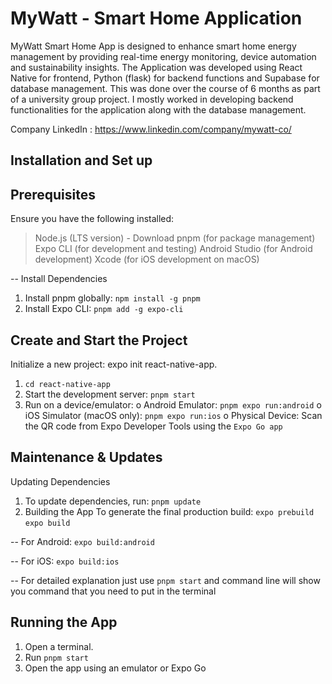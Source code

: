 # MyWatt - Smart Home Application

MyWatt Smart Home App is designed to enhance smart home energy management by providing real-time energy monitoring, device automation and sustainability insights. The Application was developed using React Native for frontend, Python (flask) for backend functions and Supabase for database management. This was done over the course of 6 months as part of a university group project. I mostly worked in developing backend functionalities for the application along with the database management.

Company LinkedIn : https://www.linkedin.com/company/mywatt-co/

## Installation and Set up
## Prerequisites
Ensure you have the following installed:
> Node.js (LTS version) - Download
> pnpm (for package management)
> Expo CLI (for development and testing)
> Android Studio (for Android development)
> Xcode (for iOS development on macOS)

-- Install Dependencies
1. Install pnpm globally:
`npm install -g pnpm`
2. Install Expo CLI:
`pnpm add -g expo-cli`

## Create and Start the Project
Initialize a new project:
expo init react-native-app.
1. `cd react-native-app`
2. Start the development server:
`pnpm start`
3. Run on a device/emulator:
o Android Emulator:
`pnpm expo run:android`
o iOS Simulator (macOS only):
`pnpm expo run:ios`
o Physical Device: Scan the QR code from Expo Developer Tools using the
`Expo Go app`

## Maintenance & Updates
Updating Dependencies
1. To update dependencies, run:
`pnpm update`
2. Building the App
To generate the final production build:
`expo prebuild`
`expo build`

-- For Android:
`expo build:android`

-- For iOS:
`expo build:ios`

-- For detailed explanation just use `pnpm start` and command line will show you command that you need to put in the terminal
## Running the App
1. Open a terminal.
2. Run `pnpm start`
3. Open the app using an emulator or Expo Go
